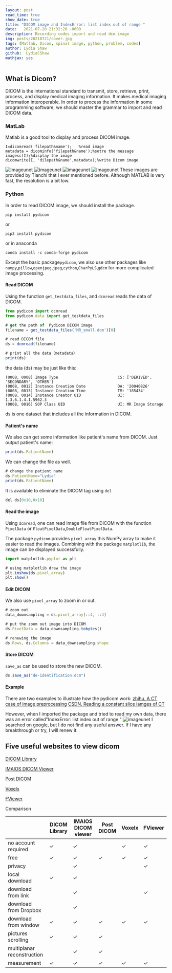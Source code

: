 ```yaml
---
layout: post
read_time: true
show_date: true
title: "DICOM image and IndexError: list index out of range "
date:   2021-07-20 21:32:20 -0600
description: Recording codes import and read dcm image
img: posts/20210721/cover.jpg
tags: [Matlab, Dicom, spinal image, python, problem, codes]
author: Lydia Shaw
github:  LydiaCShaw
mathjax: yes
---
```

## What is Dicom?
DICOM is the international standard to transmit, store, retrieve, print, process, and display medical imaging information. It makes medical imaging information interoperable. In order to process the information in some programming software, we should master the grammar to import and read DICOM data.

### MatLab
Matlab is a good tool to display and process DICOM image.
```
I=dicomread('filepath&name');   %read image
metadata = dicominfo('filepath&name');%sotre the message
imagesc(I);%display the image
dicomwrite(I, 'dilepath&name',metadata);%write Dicom image
```
![imageunet](.\assets\img\posts\20210721\study201.jpg)
![imageunet](.\assets\img\posts\20210721\study202.jpg)
![imageunet](.\assets\img\posts\20210721\study203.jpg)
![imageunet](.\assets\img\posts\20210721\study204.jpg)
These images are provided by Tianchi that I ever mentioned before. Although MATLAB is very fast, the resolution is a bit low.

### Python
In order to read DICOM image, we should install the package.
```
pip install pydicom
```
or
```
pip3 install pydicom
```
or in anaconda
```
conda install -c conda-forge pydicom
```
Except the basic package`pydicom`, we also use other packages like `numpy`,`pillow`,`openjpeg`,`jpeg`,`cython`,`CharPyLS`,`gdcm` for more complicated image processing.

#### Read DICOM
Using the function `get_testdata_files`, and `dcmread` reads the data of DICOM.
```javascript
from pydicom import dcmread
from pydicom.data import get_testdata_files

# get the path of  Pydicom DICOM image
filename = get_testdata_files('MR_small.dcm')[0]

# read DICOM file
ds = dcmread(filename)

# print all the data（metadata）
print(ds)
```
the data (ds) may be just like this: 
```
(0008, 0008) Image Type                          CS: ['DERIVED', 'SECONDARY', 'OTHER']
(0008, 0012) Instance Creation Date              DA: '20040826'
(0008, 0013) Instance Creation Time              TM: '185434'
(0008, 0014) Instance Creator UID                UI: 1.3.6.1.4.1.5962.3
(0008, 0016) SOP Class UID                       UI: MR Image Storage
```
ds is one dataset that includes all the information in DICOM.

#### Patient's name
We also can get some information like patient's name from DICOM. Just output patient's name:
```javascript
print(ds.PatientName)
```
We can change the file as well.
```javascript
# change the patient name
ds.PatientName="Lydia"
print(ds.PatientName)
```
It is available to eliminate the DICOM tag using `del`

```javascript
del ds[0x10,0x10]
```
#### Read the image
Using `dcmread`, one can read image file from DICOM with the function `PixelData` or `FloatPixelData`,`DoubleFloatPixelData`.

The package `pydicom` provides `pixel_array` this NumPy array to make it easier to read the images. Combining with the package  `matplotlib`, the image can be displayed successfully.
```javascript
import matplotlib.pyplot as plt

# using matplotlib draw the image
plt.imshow(ds.pixel_array)
plt.show()
```

#### Edit DICOM
We also use `pixel_array` to zoom in or out.
```javascript
# zoom out
data_downsampling = ds.pixel_array[::4, ::4]

# put the zoom out image into DICOM
ds.PixelData = data_downsampling.tobytes()

# renewing the image
ds.Rows, ds.Columns = data_downsampling.shape
```
#### Store DICOM
`save_as` can be used to store the new DICOM.
```javascript
ds.save_as("de-identification.dcm")
```

#### Example
There are two examples to illustrate how the pydicom work:
[zhihu, A CT case of image preprocessing](https://zhuanlan.zhihu.com/p/59413289)
[CSDN, Reading a constant slice iamges of CT](https://blog.csdn.net/zhuang19951231/article/details/79488334)

However, when I imported the package and tried to read my own data, there was an error called"IndexError: list index out of range
"
![imageunet](.\assets\img\posts\20210721\pycharme.jpg)
I searched on google, but I do not find any useful answer. If I have any breakthrough or try, I will renew it.
## Five useful websites to view dicom
[DICOM Library](https://www.dicomlibrary.com/)

[IMAIOS DICOM Viewer](https://www.imaios.com/en/Imaios-Dicom-Viewer)

[Post DICOM](https://www.postdicom.com/)

[Voxelx](https://www.voxelx.com/)

[FViewer](http://fviewer.com/view-dicom)

Comparison

|	|DICOM Library|	IMAIOS DICOM viewer|Post DICOM|Voxelx|	FViewer|
|--|--|--|--|--|--|
|no account required|	✓|	✓|	 |	✓|	✓|
|free|	✓|	✓|	✓|	✓|	✓|
|privacy|	 |	✓|	 |	 |	✓|
|local download|	✓|	✓|	| |	| 	 
|download from link|	 |	✓|	 |	 |	✓|
|download from Dropbox|	| 	✓|	| |	| 	 
|download from window|	✓|	✓|	✓|	✓|	✓|
|pictures scrolling|	✓|	✓|	✓|	 |	 |
|multiplanar reconstruction|	 	|✓	|✓	| 	| |
|measurement|	✓|	✓|	✓|	✓|	✓|

